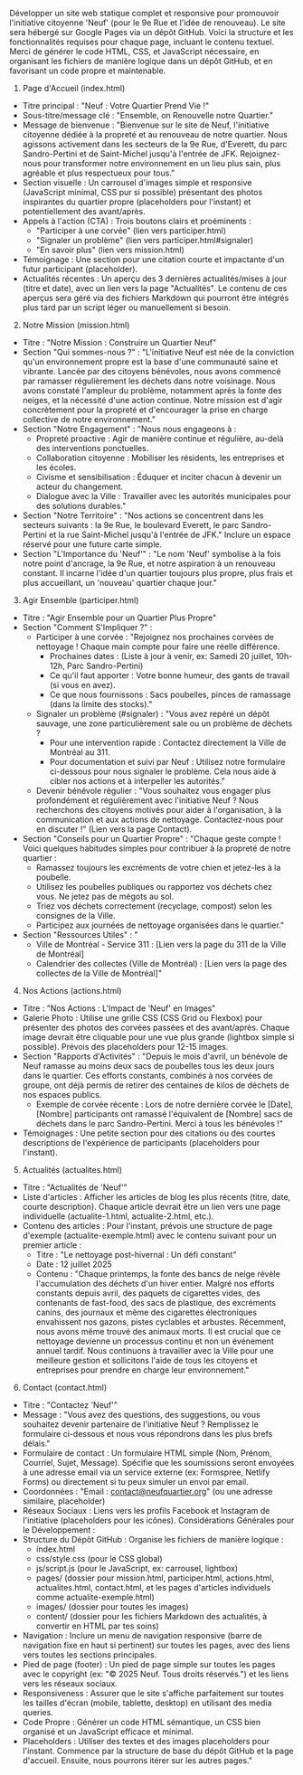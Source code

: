 Développer un site web statique complet et responsive pour promouvoir l'initiative citoyenne 'Neuf' (pour le 9e Rue et l'idée de renouveau). Le site sera hébergé sur Google Pages via un dépôt GitHub.
Voici la structure et les fonctionnalités requises pour chaque page, incluant le contenu textuel. Merci de générer le code HTML, CSS, et JavaScript nécessaire, en organisant les fichiers de manière logique dans un dépôt GitHub, et en favorisant un code propre et maintenable.
1. Page d'Accueil (index.html)
 * Titre principal : "Neuf : Votre Quartier Prend Vie !"
 * Sous-titre/message clé : "Ensemble, on Renouvelle notre Quartier."
 * Message de bienvenue : "Bienvenue sur le site de Neuf, l'initiative citoyenne dédiée à la propreté et au renouveau de notre quartier. Nous agissons activement dans les secteurs de la 9e Rue, d'Everett, du parc Sandro-Pertini et de Saint-Michel jusqu'à l'entrée de JFK. Rejoignez-nous pour transformer notre environnement en un lieu plus sain, plus agréable et plus respectueux pour tous."
 * Section visuelle : Un carrousel d'images simple et responsive (JavaScript minimal, CSS pur si possible) présentant des photos inspirantes du quartier propre (placeholders pour l'instant) et potentiellement des avant/après.
 * Appels à l'action (CTA) : Trois boutons clairs et proéminents :
   * "Participer à une corvée" (lien vers participer.html)
   * "Signaler un problème" (lien vers participer.html#signaler)
   * "En savoir plus" (lien vers mission.html)
 * Témoignage : Une section pour une citation courte et impactante d'un futur participant (placeholder).
 * Actualités récentes : Un aperçu des 3 dernières actualités/mises à jour (titre et date), avec un lien vers la page "Actualités". Le contenu de ces aperçus sera géré via des fichiers Markdown qui pourront être intégrés plus tard par un script léger ou manuellement si besoin.
2. Notre Mission (mission.html)
 * Titre : "Notre Mission : Construire un Quartier Neuf"
 * Section "Qui sommes-nous ?" : "L'initiative Neuf est née de la conviction qu'un environnement propre est la base d'une communauté saine et vibrante. Lancée par des citoyens bénévoles, nous avons commencé par ramasser régulièrement les déchets dans notre voisinage. Nous avons constaté l'ampleur du problème, notamment après la fonte des neiges, et la nécessité d'une action continue. Notre mission est d'agir concrètement pour la propreté et d'encourager la prise en charge collective de notre environnement."
 * Section "Notre Engagement" : "Nous nous engageons à :
   * Propreté proactive : Agir de manière continue et régulière, au-delà des interventions ponctuelles.
   * Collaboration citoyenne : Mobiliser les résidents, les entreprises et les écoles.
   * Civisme et sensibilisation : Éduquer et inciter chacun à devenir un acteur du changement.
   * Dialogue avec la Ville : Travailler avec les autorités municipales pour des solutions durables."
 * Section "Notre Territoire" : "Nos actions se concentrent dans les secteurs suivants : la 9e Rue, le boulevard Everett, le parc Sandro-Pertini et la rue Saint-Michel jusqu'à l'entrée de JFK." Inclure un espace réservé pour une future carte simple.
 * Section "L'Importance du 'Neuf'" : "Le nom 'Neuf' symbolise à la fois notre point d'ancrage, la 9e Rue, et notre aspiration à un renouveau constant. Il incarne l'idée d'un quartier toujours plus propre, plus frais et plus accueillant, un 'nouveau' quartier chaque jour."
3. Agir Ensemble (participer.html)
 * Titre : "Agir Ensemble pour un Quartier Plus Propre"
 * Section "Comment S'Impliquer ?" :
   * Participer à une corvée : "Rejoignez nos prochaines corvées de nettoyage ! Chaque main compte pour faire une réelle différence.
     * Prochaines dates : (Liste à jour à venir, ex: Samedi 20 juillet, 10h-12h, Parc Sandro-Pertini)
     * Ce qu'il faut apporter : Votre bonne humeur, des gants de travail (si vous en avez).
     * Ce que nous fournissons : Sacs poubelles, pinces de ramassage (dans la limite des stocks)."
   * Signaler un problème (#signaler) : "Vous avez repéré un dépôt sauvage, une zone particulièrement sale ou un problème de déchets ?
     * Pour une intervention rapide : Contactez directement la Ville de Montréal au 311.
     * Pour documentation et suivi par Neuf : Utilisez notre formulaire ci-dessous pour nous signaler le problème. Cela nous aide à cibler nos actions et à interpeller les autorités."
   * Devenir bénévole régulier : "Vous souhaitez vous engager plus profondément et régulièrement avec l'initiative Neuf ? Nous recherchons des citoyens motivés pour aider à l'organisation, à la communication et aux actions de nettoyage. Contactez-nous pour en discuter !" (Lien vers la page Contact).
 * Section "Conseils pour un Quartier Propre" : "Chaque geste compte ! Voici quelques habitudes simples pour contribuer à la propreté de notre quartier :
   * Ramassez toujours les excréments de votre chien et jetez-les à la poubelle.
   * Utilisez les poubelles publiques ou rapportez vos déchets chez vous. Ne jetez pas de mégots au sol.
   * Triez vos déchets correctement (recyclage, compost) selon les consignes de la Ville.
   * Participez aux journées de nettoyage organisées dans le quartier."
 * Section "Ressources Utiles" : "
   * Ville de Montréal - Service 311 : [Lien vers la page du 311 de la Ville de Montréal]
   * Calendrier des collectes (Ville de Montréal) : [Lien vers la page des collectes de la Ville de Montréal]"
4. Nos Actions (actions.html)
 * Titre : "Nos Actions : L'Impact de 'Neuf' en Images"
 * Galerie Photo : Utilise une grille CSS (CSS Grid ou Flexbox) pour présenter des photos des corvées passées et des avant/après. Chaque image devrait être cliquable pour une vue plus grande (lightbox simple si possible). Prévois des placeholders pour 12-15 images.
 * Section "Rapports d'Activités" : "Depuis le mois d'avril, un bénévole de Neuf ramasse au moins deux sacs de poubelles tous les deux jours dans le quartier. Ces efforts constants, combinés à nos corvées de groupe, ont déjà permis de retirer des centaines de kilos de déchets de nos espaces publics.
   * Exemple de corvée récente : Lors de notre dernière corvée le [Date], [Nombre] participants ont ramassé l'équivalent de [Nombre] sacs de déchets dans le parc Sandro-Pertini. Merci à tous les bénévoles !"
 * Témoignages : Une petite section pour des citations ou des courtes descriptions de l'expérience de participants (placeholders pour l'instant).
5. Actualités (actualites.html)
 * Titre : "Actualités de 'Neuf'"
 * Liste d'articles : Afficher les articles de blog les plus récents (titre, date, courte description). Chaque article devrait être un lien vers une page individuelle (actualite-1.html, actualite-2.html, etc.).
 * Contenu des articles : Pour l'instant, prévois une structure de page d'exemple (actualite-exemple.html) avec le contenu suivant pour un premier article :
   * Titre : "Le nettoyage post-hivernal : Un défi constant"
   * Date : 12 juillet 2025
   * Contenu : "Chaque printemps, la fonte des bancs de neige révèle l'accumulation des déchets d'un hiver entier. Malgré nos efforts constants depuis avril, des paquets de cigarettes vides, des contenants de fast-food, des sacs de plastique, des excréments canins, des journaux et même des cigarettes électroniques envahissent nos gazons, pistes cyclables et arbustes. Récemment, nous avons même trouvé des animaux morts. Il est crucial que ce nettoyage devienne un processus continu et non un événement annuel tardif. Nous continuons à travailler avec la Ville pour une meilleure gestion et sollicitons l'aide de tous les citoyens et entreprises pour prendre en charge leur environnement."
6. Contact (contact.html)
 * Titre : "Contactez 'Neuf'"
 * Message : "Vous avez des questions, des suggestions, ou vous souhaitez devenir partenaire de l'initiative Neuf ? Remplissez le formulaire ci-dessous et nous vous répondrons dans les plus brefs délais."
 * Formulaire de contact : Un formulaire HTML simple (Nom, Prénom, Courriel, Sujet, Message). Spécifie que les soumissions seront envoyées à une adresse email via un service externe (ex: Formspree, Netlify Forms) ou directement si tu peux simuler un envoi par email.
 * Coordonnées : "Email : contact@neufquartier.org" (ou une adresse similaire, placeholder)
 * Réseaux Sociaux : Liens vers les profils Facebook et Instagram de l'initiative (placeholders pour les icônes).
Considérations Générales pour le Développement :
 * Structure du Dépôt GitHub : Organise les fichiers de manière logique :
   * index.html
   * css/style.css (pour le CSS global)
   * js/script.js (pour le JavaScript, ex: carrousel, lightbox)
   * pages/ (dossier pour mission.html, participer.html, actions.html, actualites.html, contact.html, et les pages d'articles individuels comme actualite-exemple.html)
   * images/ (dossier pour toutes les images)
   * content/ (dossier pour les fichiers Markdown des actualités, à convertir en HTML par tes soins)
 * Navigation : Inclure un menu de navigation responsive (barre de navigation fixe en haut si pertinent) sur toutes les pages, avec des liens vers toutes les sections principales.
 * Pied de page (footer) : Un pied de page simple sur toutes les pages avec le copyright (ex: "© 2025 Neuf. Tous droits réservés.") et les liens vers les réseaux sociaux.
 * Responsiveness : Assurer que le site s'affiche parfaitement sur toutes les tailles d'écran (mobile, tablette, desktop) en utilisant des media queries.
 * Code Propre : Générer un code HTML sémantique, un CSS bien organisé et un JavaScript efficace et minimal.
 * Placeholders : Utiliser des textes et des images placeholders pour l'instant.
Commence par la structure de base du dépôt GitHub et la page d'accueil. Ensuite, nous pourrons itérer sur les autres pages."
